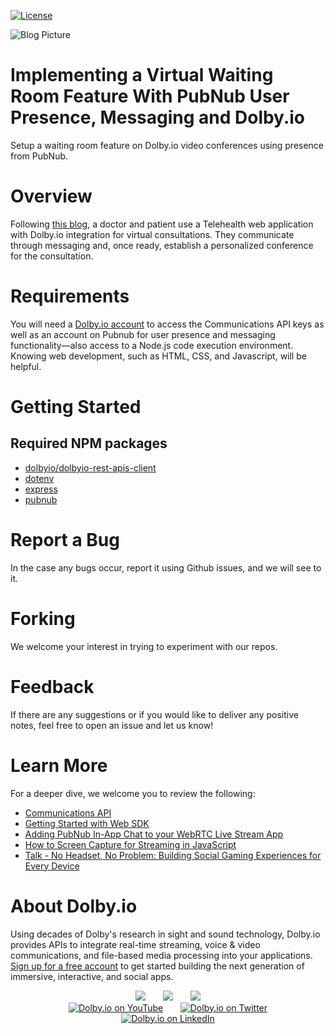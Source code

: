 [![License](https://img.shields.io/github/license/dolbyio-samples/blog-video-conference-presence-integration-with-pubnub)](LICENSE)

![Blog Picture](https://dolby.io/wp-content/uploads/2022/10/Dolby.io_PubNub-V1@1.5x-80.jpg)
# Implementing a Virtual Waiting Room Feature With PubNub User Presence, Messaging and Dolby.io
Setup a waiting room feature on Dolby.io video conferences using presence from PubNub.

# Overview
Following [this blog](https://dolby.io/blog/implementing-a-virtual-waiting-room-feature-with-pubnub-user-presence-messaging-and-dolby-io/), a doctor and patient use a Telehealth web application with Dolby.io integration for virtual consultations. They communicate through messaging and, once ready, establish a personalized conference for the consultation.

# Requirements
You will need a [Dolby.io account](https://dolby.io/) to access the Communications API keys as well as an account on Pubnub for user presence and messaging functionality—also access to a Node.js code execution environment. 
Knowing web development, such as HTML, CSS, and Javascript, will be helpful.

# Getting Started
## Required NPM packages  
  - [dolbyio/dolbyio-rest-apis-client](https://www.npmjs.com/package/@dolbyio/dolbyio-rest-apis-client)
  - [dotenv](https://www.npmjs.com/package/dotenv)
  - [express](https://www.npmjs.com/package/express)
  - [pubnub](https://www.npmjs.com/package/pubnub)

# Report a Bug 
In the case any bugs occur, report it using Github issues, and we will see to it. 

# Forking
We welcome your interest in trying to experiment with our repos.

# Feedback 
If there are any suggestions or if you would like to deliver any positive notes, feel free to open an issue and let us know!

# Learn More
For a deeper dive, we welcome you to review the following:
 - [Communications API](https://docs.dolby.io/communications-apis/docs)
 - [Getting Started with Web SDK](https://docs.dolby.io/communications-apis/docs/getting-started-with-the-javascript-sdk)
 - [Adding PubNub In-App Chat to your WebRTC Live Stream App](https://dolby.io/blog/adding-pubnub-in-app-chat-to-your-webrtc-live-stream-app/)
 - [How to Screen Capture for Streaming in JavaScript](https://dolby.io/blog/how-to-screen-capture-for-streaming-in-javascript/)
 - [Talk - No Headset, No Problem: Building Social Gaming Experiences for Every Device](https://dolby.io/blog/no-headset-no-problem-building-social-gaming-experiences-for-every-device/)

# About Dolby.io
Using decades of Dolby's research in sight and sound technology, Dolby.io provides APIs to integrate real-time streaming, voice & video communications, and file-based media processing into your applications. [Sign up for a free account](https://dashboard.dolby.io/signup/) to get started building the next generation of immersive, interactive, and social apps.

<div align="center">
  <a href="https://dolby.io/" target="_blank"><img src="https://img.shields.io/badge/Dolby.io-0A0A0A?style=for-the-badge&logo=dolby&logoColor=white"/></a>
&nbsp; &nbsp; &nbsp;
  <a href="https://docs.dolby.io/" target="_blank"><img src="https://img.shields.io/badge/Dolby.io-Docs-0A0A0A?style=for-the-badge&logoColor=white"/></a>
&nbsp; &nbsp; &nbsp;
  <a href="https://dolby.io/blog/category/developer/" target="_blank"><img src="https://img.shields.io/badge/Dolby.io-Blog-0A0A0A?style=for-the-badge&logoColor=white"/></a>
</div>

<div align="center">
&nbsp; &nbsp; &nbsp;
  <a href="https://youtube.com/@dolbyio" target="_blank"><img src="https://img.shields.io/badge/YouTube-red?style=flat-square&logo=youtube&logoColor=white" alt="Dolby.io on YouTube"/></a>
&nbsp; &nbsp; &nbsp; 
  <a href="https://twitter.com/dolbyio" target="_blank"><img src="https://img.shields.io/badge/Twitter-blue?style=flat-square&logo=twitter&logoColor=white" alt="Dolby.io on Twitter"/></a>
&nbsp; &nbsp; &nbsp;
  <a href="https://www.linkedin.com/company/dolbyio/" target="_blank"><img src="https://img.shields.io/badge/LinkedIn-0077B5?style=flat-square&logo=linkedin&logoColor=white" alt="Dolby.io on LinkedIn"/></a>
</div>
